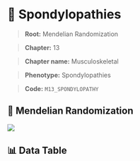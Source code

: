 # 🧪 Spondylopathies

> **Root:** Mendelian Randomization

> **Chapter:** 13  

> **Chapter name:** Musculoskeletal

> **Phenotype:** Spondylopathies  

> **Code:** `M13_SPONDYLOPATHY`

## 🧬 Mendelian Randomization  

<img src="/MR/Figures/Forward/M13_SPONDYLOPATHY.png"/>

## 📊 Data Table

<CsvTableMRF src="/MR_Data/Forward/M13_SPONDYLOPATHY.csv"/>
